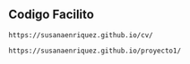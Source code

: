 ## Codigo Facilito
```
https://susanaenriquez.github.io/cv/
```
```
https://susanaenriquez.github.io/proyecto1/
```
